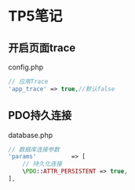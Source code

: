 # TP5笔记
## 开启页面trace
config.php

```php
// 应用Trace
'app_trace' => true,//默认false
```

## PDO持久连接
database.php

```php
// 数据库连接参数
'params'          => [
    // 持久化连接
    \PDO::ATTR_PERSISTENT => true,
],
```
